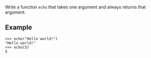 Write a function `echo` that takes one argument and always returns that argument.

## Example

```console?lang=python&prompt=>>>
>>> echo("Hello world!")
"Hello world!"
>>> echo(5)
5
```
